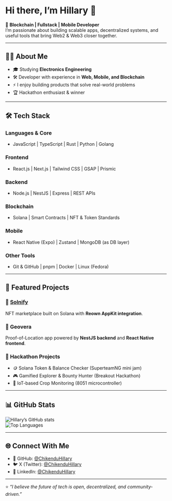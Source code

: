 # Hi there, I’m Hillary 👋  

🚀 **Blockchain | Fullstack | Mobile Developer**  
I’m passionate about building scalable apps, decentralized systems, and useful tools that bring Web2 & Web3 closer together.  

---

## 👨‍💻 About Me  
- 🎓 Studying **Electronics Engineering**  
- 🛠️ Developer with experience in **Web, Mobile, and Blockchain**  
- ⚡ I enjoy building products that solve real-world problems  
- 🏆 Hackathon enthusiast & winner  

---

## 🛠️ Tech Stack  

### **Languages & Core**
- JavaScript | TypeScript | Rust | Python | Golang  

### **Frontend**
- React.js | Next.js | Tailwind CSS | GSAP | Prismic  

### **Backend**
- Node.js | NestJS | Express | REST APIs  

### **Blockchain**
- Solana | Smart Contracts | NFT & Token Standards  

### **Mobile**
- React Native (Expo) | Zustand | MongoDB (as DB layer)  

### **Other Tools**
- Git & GitHub | pnpm | Docker | Linux (Fedora)  

---

## 🚀 Featured Projects  

### 🔹 [**Solnify**](https://github.com/kiddo4)  
NFT marketplace built on Solana with **Reown AppKit integration**.  

### 🔹 **Geovera**  
Proof-of-Location app powered by **NestJS backend** and **React Native frontend**.  

### 🔹 **Hackathon Projects**  
- 🪙 Solana Token & Balance Checker (SuperteamNG mini jam)  
- 🎮 Gamified Explorer & Bounty Hunter (Breakout Hackathon)  
- 📡 IoT-based Crop Monitoring (8051 microcontroller)  

---

## 📊 GitHub Stats  

![Hillary’s GitHub stats](https://github-readme-stats.vercel.app/api?username=ChikenduHillary&show_icons=true&theme=tokyonight)  
![Top Languages](https://github-readme-stats.vercel.app/api/top-langs/?username=ChikenduHillary&layout=compact&theme=tokyonight)  

---

## 🌐 Connect With Me  
- 🐙 GitHub: [@ChikenduHillary](https://github.com/ChikenduHillary)  
- 🐦 X (Twitter): [@ChikenduHillary](https://x.com/ChikenduHillary)  
- 💼 LinkedIn: [@ChikenduHillary](https://www.linkedin.com/in/hillary-chikendu-472422256/)

---

⭐️ *“I believe the future of tech is open, decentralized, and community-driven.”*  
